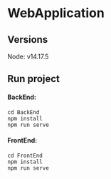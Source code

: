 # WebApplication

## Versions
Node: v14.17.5

## Run project
####   BackEnd:
    cd BackEnd
	npm install
	npm run serve
####   FrontEnd:
    cd FrontEnd
	npm install
	npm run serve